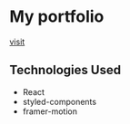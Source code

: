 # My portfolio

[visit](https://portfolio-lionel.netlify.app/)

## Technologies Used

- React
- styled-components
- framer-motion

